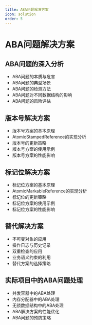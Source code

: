 ```yaml
---
title: ABA问题解决方案
icon: solution
order: 5
---
```


# ABA问题解决方案

## ABA问题的深入分析

- ABA问题的本质与危害
- ABA问题的典型场景
- ABA问题的检测方法
- ABA问题对不同数据结构的影响
- ABA问题的风险评估

## 版本号解决方案

- 版本号方案的基本原理
- AtomicStampedReference的实现分析
- 版本号的更新策略
- 版本号方案的使用示例
- 版本号方案的性能影响

## 标记位解决方案

- 标记位方案的基本原理
- AtomicMarkableReference的实现分析
- 标记位的更新策略
- 标记位方案的使用示例
- 标记位方案的性能影响

## 替代解决方案

- 不可变对象的应用
- 操作日志与历史记录
- 双重检查的应用
- 业务语义约束的利用
- 替代方案的选择策略

## 实际项目中的ABA问题处理

- 并发容器中的ABA处理
- 内存分配器中的ABA处理
- 无锁数据结构中的ABA处理
- ABA解决方案的性能优化
- ABA问题的预防策略

